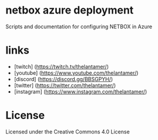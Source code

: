 # netbox azure deployment

Scripts and documentation for configuring NETBOX in Azure

# links
- [twitch] (https://twitch.tv/thelantamer/)
- [youtube] (https://www.youtube.com/thelantamer/)
- [discord] (https://discord.gg/BBSGPYH/)
- [twitter] (https://twitter.com/thelantamer/)
- [instagram] (https://www.instagram.com/thelantamer/)

# License

Licensed under the Creative Commons 4.0 License